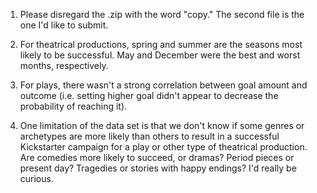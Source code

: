 1. Please disregard the .zip with the word "copy." The second file is the one I'd like to submit.

2. For theatrical productions, spring and summer are the seasons most likely to be successful. May and December were the best and worst
months, respectively.

3. For plays, there wasn't a strong correlation between goal amount and outcome (i.e. setting  higher goal didn't appear to decrease 
the probability of reaching it).

4. One limitation of the data set is that we don't know if some genres or archetypes are more likely than others to result in a successful
Kickstarter campaign for a play or other type of theatrical production. Are comedies more likely to succeed, or dramas? Period pieces or
present day? Tragedies or stories with happy endings? I'd really be curious.
